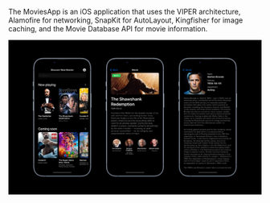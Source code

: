 The MoviesApp is an iOS application that uses the VIPER architecture, Alamofire for networking, SnapKit for AutoLayout, Kingfisher for image caching, and the Movie Database API for movie information.

![Image preview](preview.png)




